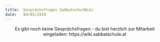 ```yaml
---
title:  Gesprächsfragen SabbatschulWiki
date:   04/05/2019
---
```


<center>Es gibt noch keine Gesprächsfragen - du bist herzlich zur Mitarbeit eingeladen: https://wiki.sabbatschule.at</center>